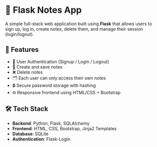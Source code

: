 # 📝 Flask Notes App

A simple full-stack web application built using **Flask** that allows users to sign up, log in, create notes, delete them, and manage their session (login/logout).

## 🚀 Features

- 🔐 User Authentication (Signup / Login / Logout)
- 📝 Create and save notes
- ❌ Delete notes
- 🗂️ Each user can only access their own notes
- 🔒 Secure password storage with hashing
- 🌐 Responsive frontend using HTML/CSS + Bootstrap

## 🛠️ Tech Stack

- **Backend**: Python, Flask, SQLAlchemy
- **Frontend**: HTML, CSS, Bootstrap, Jinja2 Templates
- **Database**: SQLite
- **Authentication**: Flask-Login
